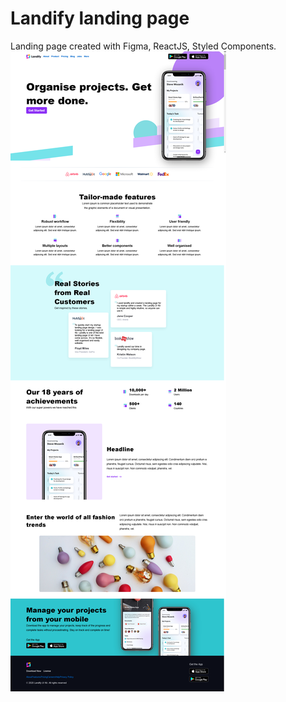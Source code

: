 # Landify landing page

Landing page created with Figma, ReactJS, Styled Components.
![](src/assets/screen-1.png)
